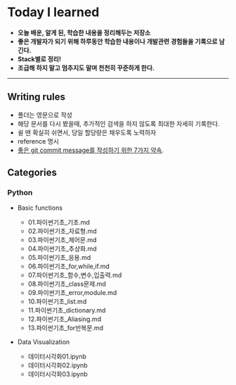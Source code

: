 Today I learned
=================

* **오늘 배운, 알게 된, 학습한 내용을 정리해두는 저장소**
* **좋은 개발자가 되기 위해 하루동안 학습한 내용이나 개발관련 경험들을 기록으로 남긴다.**
* **Stack별로 정리!**
* **조급해 하지 말고 멈추지도 말며 천천히 꾸준하게 한다.**
---

Writing rules
--------------
* 폴더는 영문으로 작성
* 해당 문서를 다시 봤을때, 추가적인 검색을 하지 않도록 최대한 자세히 기록한다.
* 쉴 땐 확실히 쉬면서, 당일 할당량은 채우도록 노력하자
* reference 명시
* [좋은 git commit message를 작성하기 위한 7가지 약속](https://meetup.toast.com/posts/106).

Categories
----------
### Python
* Basic functions
  - 01.파이썬기초_기초.md
  - 02.파이썬기초_자료형.md
  - 03.파이썬기초_제어문.md
  - 04.파이썬기초_추상화.md
  - 05.파이썬기초_응용.md
  - 06.파이썬기초_for,while,if.md
  - 07.파이썬기초_함수,변수,입출력.md
  - 08.파이썬기초_class문제.md
  - 09.파이썬기초_error,module.md
  - 10.파이썬기초_list.md
  - 11.파이썬기초_dictionary.md
  - 12.파이썬기초_Aliasing.md
  - 13.파이썬기초_for반복문.md
  
* Data Visualization
  - 데이터시각화01.ipynb
  - 데이터시각화02.ipynb
  - 데이터시각화03.ipynb
